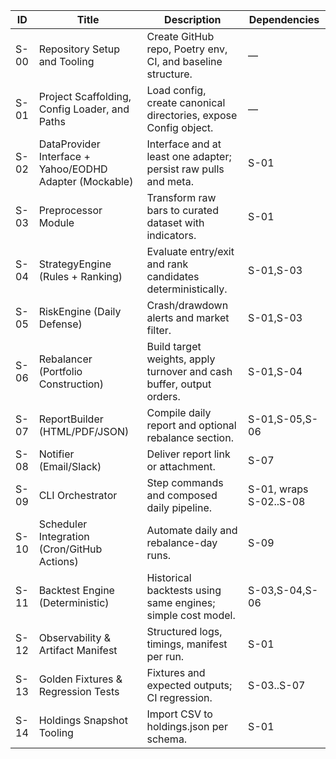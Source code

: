 | ID | Title | Description | Dependencies |
|----|-------|-------------|--------------|
| S-00 | Repository Setup and Tooling | Create GitHub repo, Poetry env, CI, and baseline structure. | — |
| S-01 | Project Scaffolding, Config Loader, and Paths | Load config, create canonical directories, expose Config object. | — |
| S-02 | DataProvider Interface + Yahoo/EODHD Adapter (Mockable) | Interface and at least one adapter; persist raw pulls and meta. | S-01 |
| S-03 | Preprocessor Module | Transform raw bars to curated dataset with indicators. | S-01 |
| S-04 | StrategyEngine (Rules + Ranking) | Evaluate entry/exit and rank candidates deterministically. | S-01,S-03 |
| S-05 | RiskEngine (Daily Defense) | Crash/drawdown alerts and market filter. | S-01,S-03 |
| S-06 | Rebalancer (Portfolio Construction) | Build target weights, apply turnover and cash buffer, output orders. | S-01,S-04 |
| S-07 | ReportBuilder (HTML/PDF/JSON) | Compile daily report and optional rebalance section. | S-01,S-05,S-06 |
| S-08 | Notifier (Email/Slack) | Deliver report link or attachment. | S-07 |
| S-09 | CLI Orchestrator | Step commands and composed daily pipeline. | S-01, wraps S-02..S-08 |
| S-10 | Scheduler Integration (Cron/GitHub Actions) | Automate daily and rebalance-day runs. | S-09 |
| S-11 | Backtest Engine (Deterministic) | Historical backtests using same engines; simple cost model. | S-03,S-04,S-06 |
| S-12 | Observability & Artifact Manifest | Structured logs, timings, manifest per run. | S-01 |
| S-13 | Golden Fixtures & Regression Tests | Fixtures and expected outputs; CI regression. | S-03..S-07 |
| S-14 | Holdings Snapshot Tooling | Import CSV to holdings.json per schema. | S-01 |
